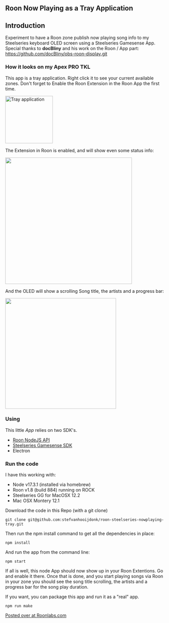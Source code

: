 ## Roon Now Playing as a Tray Application

## Introduction
Experiment to have a Roon zone publish now playing song info to my Steelseries keyboard OLED screen using a Steelseries Gamesense App.
Special thanks to __docBliny__ and his work on the Roon / App part: https://github.com/docBliny/obs-roon-display.git


### How it looks on my Apex PRO TKL

This app is a tray application. Right click it to see your current available zones. Don't forget to Enable the Roon Extension in the Roon App the first time.

<img width="150" alt="Tray application" src="https://user-images.githubusercontent.com/17196910/150343373-57b75284-d02c-410f-a3c5-c77477843429.png">

The Extension in Roon is enabled, and will show even some status info:

<img src="https://user-images.githubusercontent.com/17196910/150343719-541dca91-0eb8-4278-9685-172b35374c8e.png" width=400/>

And the OLED will show a scrolling Song title, the artists and a progress bar:

<img src="https://user-images.githubusercontent.com/17196910/150343155-97ab09b2-1d0b-4377-aff3-527c43968fea.jpeg" width=350/>


### Using

This little _App_ relies on two SDK's.

- [Roon NodeJS API](https://github.com/RoonLabs/node-roon-api)
- [Steelseries Gamesense SDK](https://github.com/SteelSeries/gamesense-sdk)
- Electron



### Run the code

I have this working with:
- Node v17.3.1 (installed via homebrew)
- Roon v1.8 (build 884) running on ROCK
- Steelseries GG for MacOSX 12.2 
- Mac OSX Montery 12.1

Download the code in this Repo (with a git clone)
```shell
git clone git@github.com:stefvanhooijdonk/roon-steelseries-nowplaying-tray.git
```
Then run the npm install command to get all the dependencies in place:
```shell
npm install
```
And run the app from the command line:
```shell
npm start
```

If all is well, this node App should now show up in your Roon Extentions. Go and enable it there. Once that is done, and you start playing songs via Roon in your zone you should see the song title scrolling, the artists and a progress bar for the song play duration.

If you want, you can package this app and run it as a "real" app. 
```shell
npm run make
```

[Posted over at Roonlabs.com](https://community.roonlabs.com/t/diy-option-to-have-steelseries-keyboard-and-or-mouse-with-oled-screen-show-your-roon-now-playing-information/185827/4)
